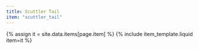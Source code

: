 ```yaml
---
title: Scuttler Tail
item: "scuttler_tail"
---
```


{% assign it = site.data.items[page.item] %}
{% include item_template.liquid item=it %}

